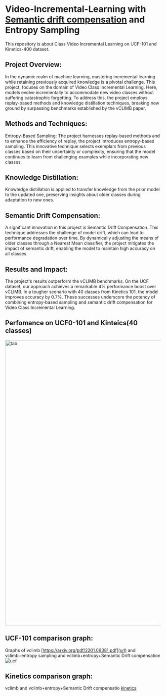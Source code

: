 
# Video-Incremental-Learning with [Semantic drift compensation](https://arxiv.org/pdf/2004.00440.pdf) and Entropy Sampling
This repository is about Class Video Incremental Learning on UCF-101 and Kinetics-400 dataset. 

## Project Overview:
In the dynamic realm of machine learning, mastering incremental learning while retaining previously acquired knowledge is a pivotal challenge. This project, focuses on the domain of Video Class Incremental Learning. Here, models evolve incrementally to accommodate new video classes without suffering catastrophic forgetting. To address this, the project employs replay-based methods and knowledge distillation techniques, breaking new ground by surpassing benchmarks established by the vCLIMB paper.

## Methods and Techniques:
Entropy-Based Sampling: The project harnesses replay-based methods and to enhance the efficiency of replay, the project introduces entropy-based sampling. This innovative technique selects exemplars from previous classes based on their uncertainty or complexity, ensuring that the model continues to learn from challenging examples while incorporating new classes.

## Knowledge Distillation: 
Knowledge distillation is applied to transfer knowledge from the prior model to the updated one, preserving insights about older classes during adaptation to new ones.

## Semantic Drift Compensation: 
A significant innovation in this project is Semantic Drift Compensation. This technique addresses the challenge of model drift, which can lead to performance degradation over time. By dynamically adjusting the means of older classes through a Nearest Mean classifier, the project mitigates the impact of semantic drift, enabling the model to maintain high accuracy on all classes.

## Results and Impact:
The project's results outperform the vCLIMB benchmarks. On the UCF dataset, our approach achieves a remarkable 4% performance boost over vCLIMB. In a tougher scenario with 40 classes from Kinetics 101, the model improves accuracy by 0.7%. These successes underscore the potency of combining entropy-based sampling and semantic drift compensation for Video Class Incremental Learning.


## Perfomance on UCF0-101 and Kinteics(40 classes)
<img width="922" alt="tab" src="https://github.com/shubo4/Video-Incremental-Learning/assets/90241581/585d650c-60a1-429e-a9b1-88580ee5b90a">

## UCF-101 comparison graph:
Graphs of vclimb [https://arxiv.org/pdf/2201.09381.pdf](url) and vclimb+entropy sampling and vclimb+entropy+Semantic Drift compensation
![ucf](https://github.com/shubo4/Video-Incremental-Learning/assets/90241581/ae39c217-5b5a-403d-aa0f-e62368c08287)

## Kinetics comparison graph:
vclimb and vclimb+entropy+Semantic Drift compensatio
[kinetics](https://github.com/shubo4/Video-Incremental-Learning/assets/90241581/20f90d86-91fa-42c2-ae2b-b66d54e5dab4)
